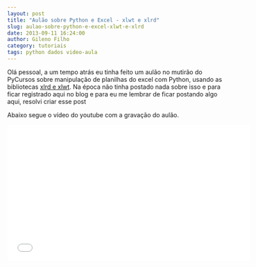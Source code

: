```yaml
---
layout: post
title: "Aulão sobre Python e Excel - xlwt e xlrd"
slug: aulao-sobre-python-e-excel-xlwt-e-xlrd
date: 2013-09-11 16:24:00
author: Gileno Filho
category: tutoriais
tags: python dados video-aula
---
```


Olá pessoal, a um tempo atrás eu tinha feito um aulão no mutirão do PyCursos sobre manipulação de planilhas do excel com Python, usando as bibliotecas [xlrd e xlwt](http://www.python-excel.org/ "Link da Biblioteca"). Na época não tinha postado nada sobre isso e para ficar registrado aqui no blog e para eu me lembrar de ficar postando algo aqui, resolvi criar esse post

Abaixo segue o vídeo do youtube com a gravação do aulão.

<div class="flash-video"><div><iframe width="560" height="315" src="//www.youtube.com/embed/7PjWa0pBLQk" frameborder="0" allowfullscreen></iframe></div></div>
